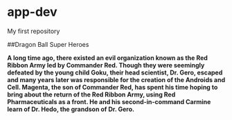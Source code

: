 # app-dev
My first repository


##Dragon Ball Super Heroes

**A long time ago, there existed an evil organization known as the Red Ribbon Army led by Commander Red. Though they were seemingly defeated by the young child Goku, their head scientist, Dr. Gero, escaped and many years later was responsible for the creation of the Androids and Cell. Magenta, the son of Commander Red, has spent his time hoping to bring about the return of the Red Ribbon Army, using Red Pharmaceuticals as a front. He and his second-in-command Carmine learn of Dr. Hedo, the grandson of Dr. Gero.**
